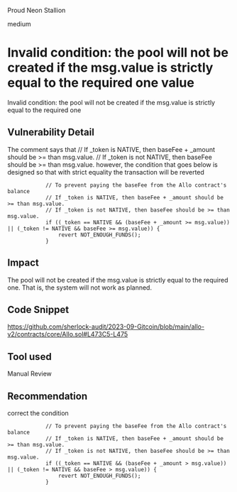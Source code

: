 Proud Neon Stallion

medium

# Invalid condition: the pool will not be created if the msg.value is strictly equal to the required one value

Invalid condition: the pool will not be created if the msg.value is strictly equal to the required one

## Vulnerability Detail

The comment says that 
// If _token is NATIVE, then baseFee + _amount should be >= than msg.value.
// If _token is not NATIVE, then baseFee should be >= than msg.value.
however, the condition that goes below is designed so that with strict equality the transaction will be reverted

```solidity
            // To prevent paying the baseFee from the Allo contract's balance
            // If _token is NATIVE, then baseFee + _amount should be >= than msg.value.
            // If _token is not NATIVE, then baseFee should be >= than msg.value.
            if ((_token == NATIVE && (baseFee + _amount >= msg.value)) || (_token != NATIVE && baseFee >= msg.value)) {
                revert NOT_ENOUGH_FUNDS();
            }
```

## Impact

The pool will not be created if the msg.value is strictly equal to the required one. That is, the system will not work as planned.

## Code Snippet

https://github.com/sherlock-audit/2023-09-Gitcoin/blob/main/allo-v2/contracts/core/Allo.sol#L473C5-L475

## Tool used

Manual Review

## Recommendation

correct the condition

```solidity
            // To prevent paying the baseFee from the Allo contract's balance
            // If _token is NATIVE, then baseFee + _amount should be >= than msg.value.
            // If _token is not NATIVE, then baseFee should be >= than msg.value.
            if ((_token == NATIVE && (baseFee + _amount > msg.value)) || (_token != NATIVE && baseFee > msg.value)) {
                revert NOT_ENOUGH_FUNDS();
            }
```
